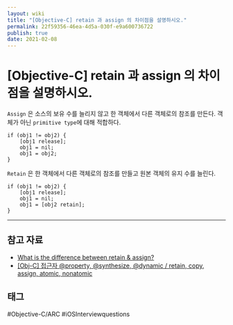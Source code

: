 ```yaml
---
layout: wiki
title: "[Objective-C] retain 과 assign 의 차이점을 설명하시오."
permalink: 22f59356-46ea-4d5a-030f-e9a600736722
publish: true
date: 2021-02-08
---
```


# \[Objective-C] retain 과 assign 의 차이점을 설명하시오.

`Assign` 은 소스의 보유 수를 늘리지 않고 한 객체에서 다른 객체로의 참조를 만든다. 객체가 아닌 `primitive type`에 대해 적합하다.

```objc
if (obj1 != obj2) {
	[obj1 release];
	obj1 = nil;
	obj1 = obj2;
}
```

`Retain` 은 한 객체에서 다른 객체로의 참조를 만들고 원본 객체의 유지 수를 늘린다.

```objc
if (obj1 != obj2) {
	[obj1 release];
	obj1 = nil;
	obj1 = [obj2 retain];
}
```

---

## 참고 자료

- [What is the difference between retain & assign?](https://www.mindstick.com/interview/12748/what-is-the-difference-between-retain-assign)
- [[Obj-C] 접근자 @property, @synthesize, @dynamic / retain, copy, assign, atomic, nonatomic](https://jivepia.tistory.com/81)

## 태그

#Objective-C/ARC #iOSInterviewquestions